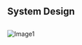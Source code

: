## System Design <h2>
  ![Image1](https://drive.google.com/open?id=1ecxeeNldkxywO_9e4ioxvi_5-80wTtN-)
